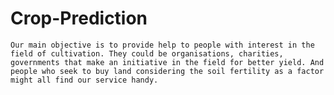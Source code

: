 # Crop-Prediction
	Our main objective is to provide help to people with interest in the field of cultivation. They could be organisations, charities, governments that make an initiative in the field for better yield. And people who seek to buy land considering the soil fertility as a factor might all find our service handy. 
